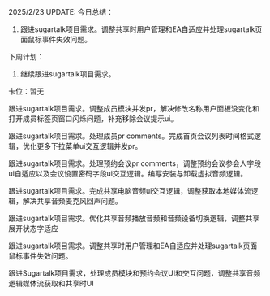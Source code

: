 2025/2/23 UPDATE:
今日总结：

1. 跟进sugartalk项目需求。调整共享时用户管理和EA自适应并处理sugartalk页面鼠标事件失效问题。



下周计划：

1. 继续跟进sugartalk项目需求。



卡位：暂无





跟进sugartalk项目需求。调整成员模块并发pr，解决修改名称用户面板没变化和打开成员标签页窗口闪烁问题，补充移除会议提示ui。

跟进sugartalk项目需求。处理成员pr comments。完成首页会议列表时间格式逻辑，优化更多下拉菜单ui交互逻辑并发pr。

跟进sugartalk项目需求。处理预约会议pr comments，调整预约会议参会人字段ui自适应以及会议设置密码字段ui交互逻辑。编写安装与卸载虚拟音频逻辑。

跟进sugartalk项目需求。完成共享电脑音频ui交互逻辑，调整获取本地媒体流逻辑，解决共享音频麦克风回声问题。

跟进sugartalk项目需求。优化共享音频播放音频和音频设备切换逻辑，调整共享展开状态字适应

跟进sugartalk项目需求。调整共享时用户管理和EA自适应并处理sugartalk页面鼠标事件失效问题。



跟进Sugartalk项目需求，处理成员模块和预约会议UI和交互问题，调整共享音频逻辑媒体流获取和共享时UI

